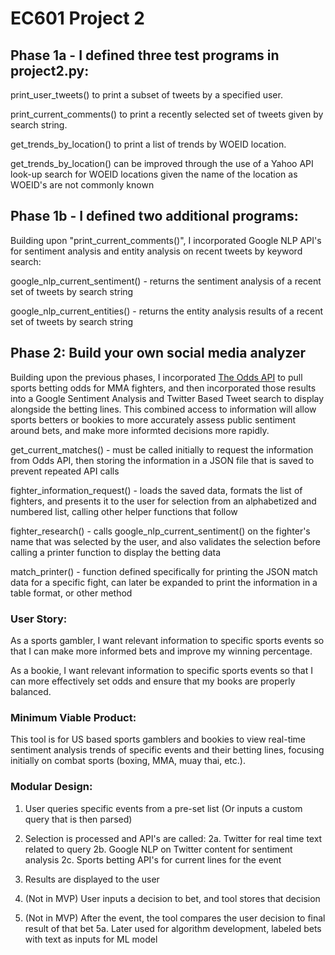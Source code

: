 # EC601 Project 2

## Phase 1a - I defined three test programs in project2.py:

print_user_tweets() to print a subset of tweets by a specified user.

print_current_comments() to print a recently selected set of tweets given by search string.

get_trends_by_location() to print a list of trends by WOEID location.

get_trends_by_location() can be improved through the use of a Yahoo API look-up search for WOEID locations given the name of the location as WOEID's are not commonly known

## Phase 1b - I defined two additional programs:

Building upon "print_current_comments()", I incorporated Google NLP API's for sentiment analysis and entity analysis on recent tweets by keyword search:

google_nlp_current_sentiment() - returns the sentiment analysis of a recent set of tweets by search string

google_nlp_current_entities() - returns the entity analysis results of a recent set of tweets by search string


## Phase 2:  Build your own social media analyzer

Building upon the previous phases, I incorporated [The Odds API](https://the-odds-api.com/liveapi/guides/v4/#overview) to pull sports betting odds for MMA fighters, and then incorporated those results into a Google Sentiment Analysis and Twitter Based Tweet search to display alongside the betting lines. This combined access to information will allow sports betters or bookies to more accurately assess public sentiment around bets, and make more informted decisions more rapidly.

get_current_matches() - must be called initially to request the information from Odds API, then storing the information in a JSON file that is saved to prevent repeated API calls

fighter_information_request() - loads the saved data, formats the list of fighters, and presents it to the user for selection from an alphabetized and numbered list, calling other helper functions that follow

fighter_research() - calls google_nlp_current_sentiment() on the fighter's name that was selected by the user, and also validates the selection before calling a printer function to display the betting data

match_printer() - function defined specifically for printing the JSON match data for a specific fight, can later be expanded to print the information in a table format, or other method

### User Story:

As a sports gambler, I want relevant information to specific sports events so that I can make more informed bets and improve my winning percentage.

As a bookie, I want relevant information to specific sports events so that I can more effectively set odds and ensure that my books are properly balanced.


### Minimum Viable Product:

This tool is for US based sports gamblers and bookies to view real-time sentiment analysis trends of specific events and their betting lines, focusing initially on combat sports (boxing, MMA, muay thai, etc.).


### Modular Design:

1. User queries specific events from a pre-set list (Or inputs a custom query that is then parsed)

2. Selection is processed and API's are called:
	2a. Twitter for real time text related to query
	2b. Google NLP on Twitter content for sentiment analysis
	2c. Sports betting API's for current lines for the event

3. Results are displayed to the user 

4. (Not in MVP) User inputs a decision to bet, and tool stores that decision

5. (Not in MVP) After the event, the tool compares the user decision to final result of that bet
	5a. Later used for algorithm development, labeled bets with text as inputs for ML model


